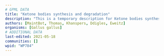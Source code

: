 ```yaml
---
# GPML DATA
title: "Ketone bodies synthesis and degradation"
description: "This is a temporary description for Ketone bodies synthesis and degradation"
authors: [MaintBot, Thomas, Khanspers, Ddigles, Eweitz]
organisms: [Gallus gallus]
# ADDITIONAL DATA
last-edited: 2021-05-18
communities: []
wpid: "WP784"
---
```

